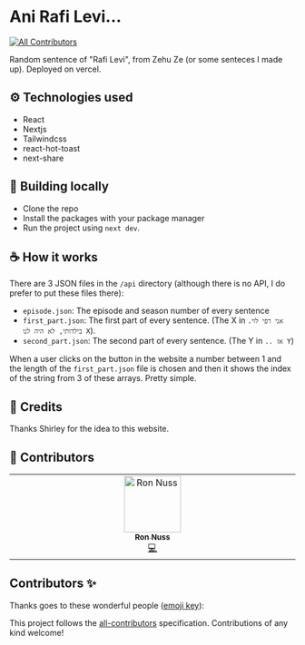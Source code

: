 # Ani Rafi Levi...
<!-- ALL-CONTRIBUTORS-BADGE:START - Do not remove or modify this section -->
[![All Contributors](https://img.shields.io/badge/all_contributors-1-orange.svg?style=flat-square)](#contributors-)
<!-- ALL-CONTRIBUTORS-BADGE:END -->
Random sentence of "Rafi Levi", from Zehu Ze (or some senteces I made up). Deployed on vercel.

## ⚙ Technologies used
- React
- Nextjs
- Tailwindcss
- react-hot-toast
- next-share

## 🚀 Building locally
- Clone the repo
- Install the packages with your package manager
- Run the project using `next dev`.

## ☕ How it works
There are 3 JSON files in the `/api` directory (although there is no API, I do prefer to put these files there):
- `episode.json`: The episode and season number of every sentence
- `first_part.json`: The first part of every sentence. (The X in `אני רפי לוי. בילדותי, לא היה לנו X`).
- `second_part.json`: The second part of every sentence. (The Y in `.. אז Y`)

When a user clicks on the button in the website a number between 1 and the length of the `first_part.json` file is chosen and then it shows the index of the string from 3 of these arrays. Pretty simple. 

## 🙏 Credits
Thanks Shirley for the idea to this website.

## 📑 Contributors

<!-- ALL-CONTRIBUTORS-LIST:START - Do not remove or modify this section -->
<!-- prettier-ignore-start -->
<!-- markdownlint-disable -->
<table>
  <tbody>
    <tr>
      <td align="center" valign="top" width="14.28%"><a href="https://itsron.space"><img src="https://avatars.githubusercontent.com/u/132187043?v=4?s=100" width="100px;" alt="Ron Nuss"/><br /><sub><b>Ron Nuss</b></sub></a><br /><a href="https://github.com/itsrn/ani-rafi-levi/commits?author=itsrn" title="Code">💻</a></td>
    </tr>
  </tbody>
</table>

<!-- markdownlint-restore -->
<!-- prettier-ignore-end -->

<!-- ALL-CONTRIBUTORS-LIST:END -->

## Contributors ✨

Thanks goes to these wonderful people ([emoji key](https://allcontributors.org/docs/en/emoji-key)):

<!-- ALL-CONTRIBUTORS-LIST:START - Do not remove or modify this section -->
<!-- prettier-ignore-start -->
<!-- markdownlint-disable -->
<!-- markdownlint-restore -->
<!-- prettier-ignore-end -->
<!-- ALL-CONTRIBUTORS-LIST:END -->

This project follows the [all-contributors](https://github.com/all-contributors/all-contributors) specification. Contributions of any kind welcome!